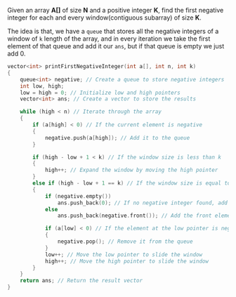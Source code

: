 Given an array **A[]** of size **N** and a positive integer **K**, find the first negative integer for each and every window(contiguous subarray) of size **K**.

The idea is that, we have a `queue` that stores all the negative integers of a window of `k` length of the array, and in every iteration we take the first element of that queue and add it our `ans`, but if that queue is empty we just add 0.
```cpp
vector<int> printFirstNegativeInteger(int a[], int n, int k)
{
    queue<int> negative; // Create a queue to store negative integers
    int low, high;
    low = high = 0; // Initialize low and high pointers
    vector<int> ans; // Create a vector to store the results

    while (high < n) // Iterate through the array
    {
        if (a[high] < 0) // If the current element is negative
        {
            negative.push(a[high]); // Add it to the queue
        }

        if (high - low + 1 < k) // If the window size is less than k
        {
            high++; // Expand the window by moving the high pointer
        }
        else if (high - low + 1 == k) // If the window size is equal to k
        {
            if (negative.empty())
                ans.push_back(0); // If no negative integer found, add 0 to the result
            else
                ans.push_back(negative.front()); // Add the front element of the queue to the result

            if (a[low] < 0) // If the element at the low pointer is negative
            {
                negative.pop(); // Remove it from the queue
            }
            low++; // Move the low pointer to slide the window
            high++; // Move the high pointer to slide the window
        }
    }
    return ans; // Return the result vector
}
```